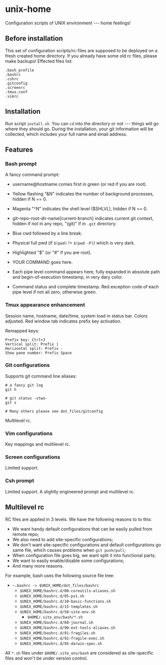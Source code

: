 # unix-home
Configuration scripts of UNIX environment --- home feelings!

## Before installation

This set of configuration scripts/rc-files are supposed to be deployed on a fresh created home directory. If you already have some old rc files, please make backups! Effected files list:

    .bash_profile
    .bashrc
    .cshrc
    .gitconfig
    .screenrc
    .tmux.conf
    .vimrc

## Installation

Run script `install.sh`. You can `cd` into the directory or not --- things will go where they should go. During the installation, your git information will be collected, which includes your full name and email address.

## Features

### Bash prompt

A fancy command prompt:

 - username@hostname comes first in green (or red if you are root).

 - Yellow flashing "&N" indicates the number of background processes, hidden if N == 0.

 - Magenta "^N" indicates the shell level ($SHLVL), hidden if N == 0.

 - git-repo-root-dir-name[current-branch] indicates current git context, hidden if not in any repo, "(git)" if in `.git` directory.

 - Blue cwd followed by a line break.

 - Physical full pwd (if `$(pwd)` != `$(pwd -P)`) which is very dark.

 - Highlighted "$" (or "#" if you are root).

 - YOUR COMMAND goes here.

 - Each pipe level command appears here, fully expanded in absolute path and begin-of-execution timestamp, in very dary color.

 - Command status and complete timestamp. Red exception code of each pipe level if not all zero, otherwise green.

### Tmux appearance enhancement

Session name, hostname, date/time, system load in status bar. Colors adjusted. Red window tab indicates prefix key activation.

Remapped keys:

    Prefix key: Ctrl+J
    Vertical split: Prefix |
    Horizontal split: Prefix -
    Show pane number: Prefix Space

### Git configurations

Supports git command line aliases:

    # a fancy git log
    git h

    # git status -stwo-
    git s

    # Many others please see dot_files/gitconfig

Multilevel rc.

### Vim configurations

Key mappings and multilevel rc.

### Screen configurations

Limited support.

### Csh prompt

Limited support. A slightly engineered prompt and multilevel rc.

## Multilevel rc

RC files are applied in 3 levels. We have the following reasons to to this:

  - We want handy default configurations that can be easily pulled from remote repo;
  - We also need to add site-specific configurations;
  - We don't want site-specific configurations and default configurations go same file, which causes problems when `git push/pull`;
  - When configuration file goes big, we want split it into functional parts;
  - We want to easily enable/disable some configurations;
  - And many more reasons.

For example, bash uses the following source file tree:

  - `~.bashrc -> $UNIX_HOME/dot_files/bashrc`
    - `$UNIX_HOME/bashrc.d/00-coreutils-aliases.sh`
    - `$UNIX_HOME/bashrc.d/05-ps1.sh`
    - `$UNIX_HOME/bashrc.d/10-basic-functions.sh`
    - `$UNIX_HOME/bashrc.d/15-templates.sh`
    - `$UNIX_HOME/bashrc.d/50-site-env.sh`
      - `$HOME/.site_env/bash/*.sh`
    - `$UNIX_HOME/bashrc.d/60-journal.sh`
    - `$UNIX_HOME/bashrc.d/90-ext-tools-aliases.sh`
    - `$UNIX_HOME/bashrc.d/91-fragiles.sh`
    - `$UNIX_HOME/bashrc.d/92-fragile-exec.sh`
    - `$UNIX_HOME/bashrc.d/95-darwin-spec.sh`

All `*.sh` files under `$HOME/.site_env/bash` are considered as site-specific
files and won't be under version control.

